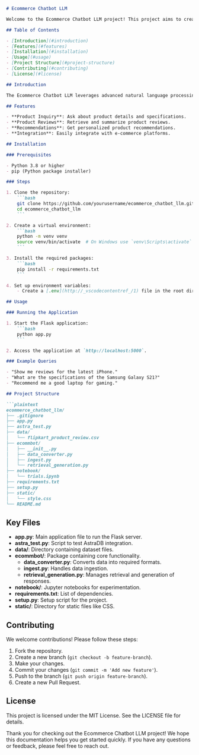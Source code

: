 ```markdown
# Ecommerce Chatbot LLM

Welcome to the Ecommerce Chatbot LLM project! This project aims to create an intelligent chatbot for e-commerce platforms using large language models (LLMs). The chatbot can assist users with product inquiries, reviews, and recommendations.

## Table of Contents

- [Introduction](#introduction)
- [Features](#features)
- [Installation](#installation)
- [Usage](#usage)
- [Project Structure](#project-structure)
- [Contributing](#contributing)
- [License](#license)

## Introduction

The Ecommerce Chatbot LLM leverages advanced natural language processing (NLP) techniques to provide a seamless shopping experience. It integrates with various data sources and uses machine learning models to understand and respond to user queries.

## Features

- **Product Inquiry**: Ask about product details and specifications.
- **Product Reviews**: Retrieve and summarize product reviews.
- **Recommendations**: Get personalized product recommendations.
- **Integration**: Easily integrate with e-commerce platforms.

## Installation

### Prerequisites

- Python 3.8 or higher
- pip (Python package installer)

### Steps

1. Clone the repository:
    ```bash
    git clone https://github.com/yourusername/ecommerce_chatbot_llm.git
    cd ecommerce_chatbot_llm
    ```

2. Create a virtual environment:
    ```bash
    python -m venv venv
    source venv/bin/activate  # On Windows use `venv\Scripts\activate`
    ```

3. Install the required packages:
    ```bash
    pip install -r requirements.txt
    ```

4. Set up environment variables:
    - Create a [.env](http://_vscodecontentref_/1) file in the root directory and add necessary environment variables.

## Usage

### Running the Application

1. Start the Flask application:
    ```bash
    python app.py
    ```

2. Access the application at `http://localhost:5000`.

### Example Queries

- "Show me reviews for the latest iPhone."
- "What are the specifications of the Samsung Galaxy S21?"
- "Recommend me a good laptop for gaming."

## Project Structure

```plaintext
ecommerce_chatbot_llm/
├── .gitignore
├── app.py
├── astra_test.py
├── data/
│   └── flipkart_product_review.csv
├── ecommbot/
│   ├── __init__.py
│   ├── data_converter.py
│   ├── ingest.py
│   └── retrieval_generation.py
├── notebook/
│   └── trials.ipynb
├── requirements.txt
├── setup.py
├── static/
│   └── style.css
└── README.md
```

## Key Files

- **app.py**: Main application file to run the Flask server.
- **astra_test.py**: Script to test AstraDB integration.
- **data/**: Directory containing dataset files.
- **ecommbot/**: Package containing core functionality.
    - **data_converter.py**: Converts data into required formats.
    - **ingest.py**: Handles data ingestion.
    - **retrieval_generation.py**: Manages retrieval and generation of responses.
- **notebook/**: Jupyter notebooks for experimentation.
- **requirements.txt**: List of dependencies.
- **setup.py**: Setup script for the project.
- **static/**: Directory for static files like CSS.

## Contributing

We welcome contributions! Please follow these steps:

1. Fork the repository.
2. Create a new branch (`git checkout -b feature-branch`).
3. Make your changes.
4. Commit your changes (`git commit -m 'Add new feature'`).
5. Push to the branch (`git push origin feature-branch`).
6. Create a new Pull Request.

## License

This project is licensed under the MIT License. See the LICENSE file for details.

Thank you for checking out the Ecommerce Chatbot LLM project! We hope this documentation helps you get started quickly. If you have any questions or feedback, please feel free to reach out.
```

